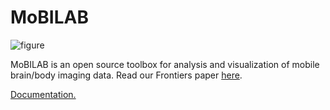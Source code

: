 MoBILAB
=======
![figure](https://github.com/aojeda/mobilab/blob/develop/data/Ms_browser.png)

MoBILAB is an open source toolbox for analysis and visualization of mobile brain/body imaging data. Read our Frontiers paper [here](https://www.frontiersin.org/articles/10.3389/fnhum.2014.00121/full).

[Documentation.](https://sccn.ucsd.edu/wiki/MoBILAB)
